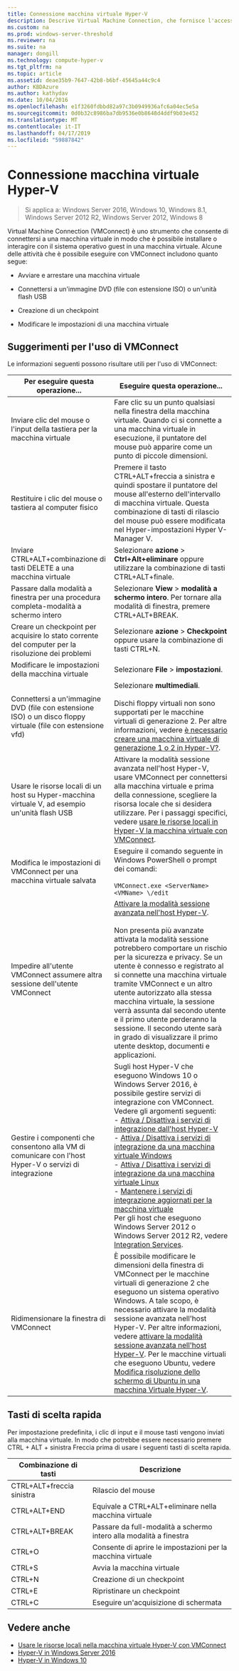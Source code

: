 ```yaml
---
title: Connessione macchina virtuale Hyper-V
description: Descrive Virtual Machine Connection, che fornisce l'accesso remoto a una macchina virtuale. Include informazioni dettagliate su come eseguire attività comuni, ad esempio invia Ctrl + Alt + Canc alla macchina virtuale.
ms.custom: na
ms.prod: windows-server-threshold
ms.reviewer: na
ms.suite: na
manager: dongill
ms.technology: compute-hyper-v
ms.tgt_pltfrm: na
ms.topic: article
ms.assetid: deae35b9-7647-42b8-b6bf-45645a44c9c4
author: KBDAzure
ms.author: kathydav
ms.date: 10/04/2016
ms.openlocfilehash: e1f3260fdbbd82a97c3b0949936afc6a04ec5e5a
ms.sourcegitcommit: 0d0b32c8986ba7db9536e0b8648d4ddf9b03e452
ms.translationtype: MT
ms.contentlocale: it-IT
ms.lasthandoff: 04/17/2019
ms.locfileid: "59887842"
---
```

# <a name="hyper-v-virtual-machine-connection"></a>Connessione macchina virtuale Hyper-V

>Si applica a: Windows Server 2016, Windows 10, Windows 8.1, Windows Server 2012 R2, Windows Server 2012, Windows 8

Virtual Machine Connection \(VMConnect\) è uno strumento che consente di connettersi a una macchina virtuale in modo che è possibile installare o interagire con il sistema operativo guest in una macchina virtuale. Alcune delle attività che è possibile eseguire con VMConnect includono quanto segue:  
  
-   Avviare e arrestare una macchina virtuale  
  
-   Connettersi a un'immagine DVD \(file con estensione ISO\) o un'unità flash USB  
  
-   Creazione di un checkpoint  
  
-   Modificare le impostazioni di una macchina virtuale  
    
## <a name="tips-for-using-vmconnect"></a>Suggerimenti per l'uso di VMConnect  
Le informazioni seguenti possono risultare utili per l'uso di VMConnect:  
  
|Per eseguire questa operazione...|Eseguire questa operazione...|  
|---------------|------------|  
|Inviare clic del mouse o l'input della tastiera per la macchina virtuale|Fare clic su un punto qualsiasi nella finestra della macchina virtuale. Quando ci si connette a una macchina virtuale in esecuzione, il puntatore del mouse può apparire come un punto di piccole dimensioni.|  
|Restituire i clic del mouse o tastiera al computer fisico|Premere il tasto CTRL\+ALT\+freccia a sinistra e quindi spostare il puntatore del mouse all'esterno dell'intervallo di macchina virtuale. Questa combinazione di tasti di rilascio del mouse può essere modificata nel Hyper\-impostazioni Hyper V\-Manager V.|  
|Inviare CTRL\+ALT\+combinazione di tasti DELETE a una macchina virtuale|Selezionare **azione** > **Ctrl\+Alt\+eliminare** oppure utilizzare la combinazione di tasti CTRL\+ALT\+finale.|  
|Passare dalla modalità a finestra per una procedura completa\-modalità a schermo intero|Selezionare **View** > **modalità a schermo intero**. Per tornare alla modalità di finestra, premere CTRL\+ALT\+BREAK.|  
|Creare un checkpoint per acquisire lo stato corrente del computer per la risoluzione dei problemi|Selezionare **azione** > **Checkpoint** oppure usare la combinazione di tasti CTRL\+N.|  
|Modificare le impostazioni della macchina virtuale|Selezionare **File** > **impostazioni**.|  
|Connettersi a un'immagine DVD \(file con estensione ISO\) o un disco floppy virtuale \(file con estensione vfd\)|Selezionare **multimediali**.<br /><br />Dischi floppy virtuali non sono supportati per le macchine virtuali di generazione 2. Per altre informazioni, vedere [è necessario creare una macchina virtuale di generazione 1 o 2 in Hyper-V?](../plan/Should-I-create-a-generation-1-or-2-virtual-machine-in-Hyper-V.md).|  
|Usare le risorse locali di un host su Hyper\-macchina virtuale V, ad esempio un'unità flash USB|Attivare la modalità sessione avanzata nell'host Hyper-V, usare VMConnect per connettersi alla macchina virtuale e prima della connessione, scegliere la risorsa locale che si desidera utilizzare. Per i passaggi specifici, vedere [usare le risorse locali in Hyper\-V la macchina virtuale con VMConnect](Use-local-resources-on-Hyper-V-virtual-machine-with-VMConnect.md).|  
|Modifica le impostazioni di VMConnect per una macchina virtuale salvata|Eseguire il comando seguente in Windows PowerShell o prompt dei comandi:<br /><br />`VMConnect.exe <ServerName> <VMName> \/edit`|  
|Impedire all'utente VMConnect assumere altra sessione dell'utente VMConnect|[Attivare la modalità sessione avanzata nell'host Hyper-V](Use-local-resources-on-Hyper-V-virtual-machine-with-VMConnect.md#BKMK_OVER).<br /><br />Non presenta più avanzate attivata la modalità sessione potrebbero comportare un rischio per la sicurezza e privacy. Se un utente è connesso e registrato al si connette una macchina virtuale tramite VMConnect e un altro utente autorizzato alla stessa macchina virtuale, la sessione verrà assunta dal secondo utente e il primo utente perderanno la sessione. Il secondo utente sarà in grado di visualizzare il primo utente desktop, documenti e applicazioni.|
|Gestire i componenti che consentono alla VM di comunicare con l'host Hyper-V o servizi di integrazione| Sugli host Hyper-V che eseguono Windows 10 o Windows Server 2016, è possibile gestire servizi di integrazione con VMConnect. Vedere gli argomenti seguenti: <br />- [Attiva / Disattiva i servizi di integrazione dall'host Hyper-V](https://msdn.microsoft.com/virtualization/hyperv_on_windows/user_guide/managing_ics) <br />- [Attiva / Disattiva i servizi di integrazione da una macchina virtuale Windows](https://msdn.microsoft.com/virtualization/hyperv_on_windows/user_guide/managing_ics#manage-integration-services-from-guest-os-windows)<br />- [Attiva / Disattiva i servizi di integrazione da una macchina virtuale Linux](https://msdn.microsoft.com/virtualization/hyperv_on_windows/user_guide/managing_ics#manage-integration-services-from-guest-os-linux) <br />- [Mantenere i servizi di integrazione aggiornati per la macchina virtuale](https://msdn.microsoft.com/virtualization/hyperv_on_windows/user_guide/managing_ics#integration-service-maintenance)  <br />Per gli host che eseguono Windows Server 2012 o Windows Server 2012 R2, vedere [Integration Services](https://technet.microsoft.com/library/dn798297(v=ws.11).aspx).|
|Ridimensionare la finestra di VMConnect|È possibile modificare le dimensioni della finestra di VMConnect per le macchine virtuali di generazione 2 che eseguono un sistema operativo Windows. A tale scopo, è necessario attivare la modalità sessione avanzata nell'host Hyper-V. Per altre informazioni, vedere [attivare la modalità sessione avanzata nell'host Hyper-V](Use-local-resources-on-Hyper-V-virtual-machine-with-VMConnect.md#BKMK_OVER). Per le macchine virtuali che eseguono Ubuntu, vedere [Modifica risoluzione dello schermo di Ubuntu in una macchina Virtuale Hyper-V](https://blogs.msdn.microsoft.com/virtual_pc_guy/2014/09/19/changing-ubuntu-screen-resolution-in-a-hyper-v-vm/).|


## <a name="keyboard-shortcuts"></a>Tasti di scelta rapida  
Per impostazione predefinita, i clic di input e il mouse tasti vengono inviati alla macchina virtuale. In modo che potrebbe essere necessario premere CTRL + ALT + sinistra Freccia prima di usare i seguenti tasti di scelta rapida. 

|Combinazione di tasti|Descrizione|  
|-------------------|---------------|  
|CTRL\+ALT\+freccia sinistra|Rilascio del mouse|  
|CTRL\+ALT\+END|Equivale a CTRL\+ALT\+eliminare nella macchina virtuale|  
|CTRL\+ALT\+BREAK|Passare da full\-modalità a schermo intero alla modalità a finestra|  
|CTRL\+O|Consente di aprire le impostazioni per la macchina virtuale|  
|CTRL\+S|Avvia la macchina virtuale|  
|CTRL\+N|Creazione di un checkpoint|  
|CTRL\+E|Ripristinare un checkpoint|  
|CTRL\+C|Eseguire un'acquisizione di schermata|  

## <a name="see-also"></a>Vedere anche  
-   [Usare le risorse locali nella macchina virtuale Hyper-V con VMConnect](Use-local-resources-on-Hyper-V-virtual-machine-with-VMConnect.md)  
-   [Hyper-V in Windows Server 2016](../Hyper-V-on-Windows-Server.md)  
-   [Hyper-V in Windows 10](https://msdn.microsoft.com/virtualization/hyperv_on_windows/windows_welcome)  
  
  
